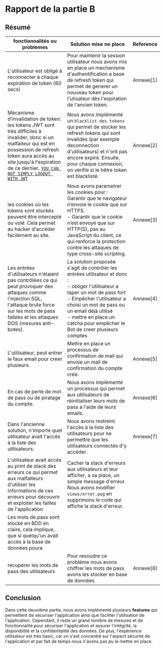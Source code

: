 Rapport de la partie B
======================
## Résumé
| fonctionnalités ou problemes                                                                                                                                                                                                                    | Solution mise ne place                                                                                                                                                                                                                                                                | Reference |
|-------------------------------------------------------------------------------------------------------------------------------------------------------------------------------------------------------------------------------------------------|---------------------------------------------------------------------------------------------------------------------------------------------------------------------------------------------------------------------------------------------------------------------------------------|-----------|
| L'utilisateur est obligé à reconnecter à  chaque expiration de token (60 secs)                                                                                                                                                                  | Pour maintenir la session utilisateur nous avons mis en place un mechanisme d'authentification a  base de refresh token qui permet de generer un  nouveau token pour l'utisateur dès l'expiration de l'ancien token.                                                                  |     Annexe[1]      |
| Mécanisme d'invalidation de token: les tokens JWT sont très difficiles à invalider, donc  si un malfaiteur qui est en possession de  refresh token aura accès au site jusqu'à l'expiration  de ce dernier. [`YOU CAN NOT SIMPLY LOGOUT WITH JWT`](https://medium.com/devgorilla/how-to-log-out-when-using-jwt-a8c7823e8a6) | Nous avons implémenté un `blacklist des tokens`  qui permet de stocker les refresh tokens qui sont  invalidés (par exemple deconnection d'utilisateurs)  et n'ont pas encore expiré. Ensuite, pour chaque connexion,  on vérifie si le hêtre token est blacklisté.                    |     Annexe[2]      |
| les cookies où les tokens sont stockés peuvent  être intercepté ou volé. Cela permet au hacker  d'accéder facilement au site.                                                                                                                   | Nous avons parametrer les cookies pour : <br> Garantir que le navigateur n’envoie le cookie que sur HTTPS. <br>- Garantir que le cookie n’est envoyé que sur HTTP(S),  pas au JavaScript du client, ce qui renforce la protection contre  les attaques de type cross-site scripting.         |     Annexe[3]      |
| Les entrées d'utilisateurs n'étaient pas contrôlées  ce qui peut provoquer des attaques comme l'injection SQL, l'attaque brute force sur les mots de pass faibles et les  attaques DOS (mesures anti-botes).                                    | La solution proposée s'agit de contrôler les entrées utilisateur et donc : <br>- obliger l'utilisateur a taper un mot de pass fort  <br>- Empêcher l'utilisateur a choisi un mot de pass ou un email déjà utilisé <br>- mettre en place un catcha pour empêcher le Bot de creer plusieurs comptes |     Annexe[4]      |
| L'utilisateur, peut entrer le faux email pour creer plusieurs.                                                                                                                                                                                  | Mettre en place un processus de confirmation de mail qui envoie un mail de confirmation du compte crée.                                                                                                                                                                               |     Annexe[5]      |
| En cas de perte de mot de pass ou de piratage du compte.                                                                                                                                                                                        | Nous avons implémenté un processus qui permet aux utilisateurs de réinitialiser leurs mots de pass a l'aide de leurs emails.                                                                                                                                                          |     Annexe[6]      |
| Dans l'ancienne solution, n'importe quel utilisateur avait  l'accès à la liste des utilisateurs.                                                                                                                                                | Nous avons restreint l'accès à la liste des utilisateurs pour ne permettre que  les utilisateurs connectés d'y accéder.                                                                                                                                                               |     Annexe[7]      |
| L'utilisateur avait accès au print de stack des erreurs  ce qui permet aux malfaiteurs d'utiliser les informations  de ces erreurs pour découvrir et exploiter les failles de  l'application                                                   | Cacher la stack d'erreurs aux utilisateurs et leur afficher, a sa place,  un simple message d'erreur. Nous avons modifier `views/error.pug` en supprimons le code qui affiche la stack d'erreur.                                                                                                                                                                                |           |
|    Les mots de pass sont stocké en BDD en claire, cela implique, que si quelqu'un avait accès à la base de données poura 
recuperer les mots de pass des utilisateurs | Pour resoudre ce problème nous avons chiffrer les mots de pass avons les stocker en base de données     |    Annexe[8]      |

## Conclusion
Dans cette deuxième partie, nous avons implémenté plusieurs **features** qui permettent de sécuriser l'application ainsi que faciliter l'utilisation de l'application. Cependant, il reste un grand nombre de mesures et de fonctionnalité pour sécuriser l'application et assurer l'intégrité, la disponibilité et la confidentialité des données. De plus, l'expérience utilisateur est très basic, car on s'est concentré sur l'aspect sécurité de l'application et par fait de temps nous n'avons pas pu le mettre en place.
